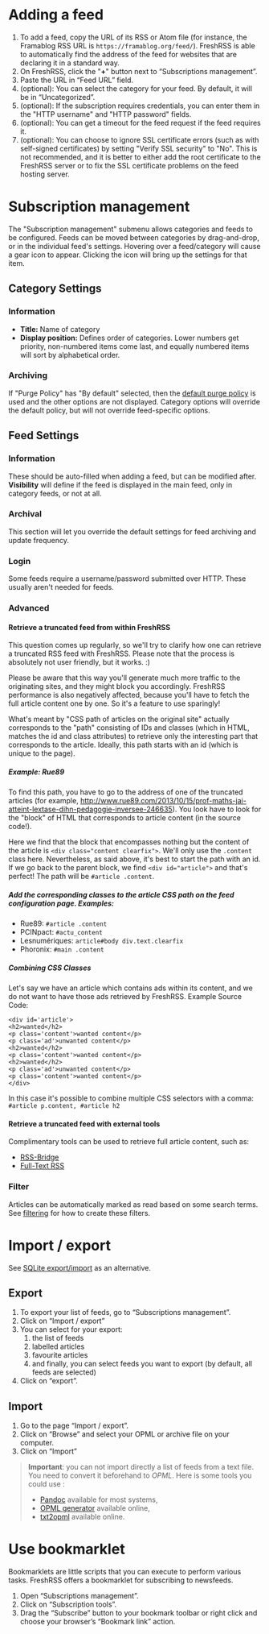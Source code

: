 # Adding a feed

 1. To add a feed, copy the URL of its RSS or Atom file (for instance, the Framablog RSS URL is `https://framablog.org/feed/`). FreshRSS is able to automatically find the address of the feed for websites that are declaring it in a standard way.
 2. On FreshRSS, click the "**+**" button next to “Subscriptions management”.
 3. Paste the URL in “Feed URL” field.
 4. (optional): You can select the category for your feed. By default, it will be in “Uncategorized”.
 5. (optional): If the subscription requires credentials, you can enter them in the "HTTP username" and "HTTP password" fields. 
 6. (optional): You can get a timeout for the feed request if the feed requires it.
 7. (optional): You can choose to ignore SSL certificate errors (such as with self-signed certificates) by setting "Verify SSL security" to "No". This is not recommended, and it is better to either add the root certificate to the FreshRSS server or to fix the SSL certificate problems on the feed hosting server. 

# Subscription management

The "Subscription management" submenu allows categories and feeds to be configured. Feeds can be moved between categories by drag-and-drop, or in the individual feed's settings. Hovering over a feed/category will cause a gear icon to appear. Clicking the icon will bring up the settings for that item. 

## Category Settings

### Information 

* **Title:** Name of category
* **Display position:** Defines order of categories. Lower numbers get priority, non-numbered items come last, and equally numbered items will sort by alphabetical order.

### Archiving

If "Purge Policy" has "By default" selected, then the [default purge policy](./05_Configuration.md) is used and the other options are not displayed. Category options will override the default policy, but will not override feed-specific options.

## Feed Settings

### Information

These should be auto-filled when adding a feed, but can be modified after. **Visibility** will define if the feed is displayed in the main feed, only in category feeds, or not at all.

### Archival

This section will let you override the default settings for feed archiving and update frequency.

### Login

Some feeds require a username/password submitted over HTTP. These usually aren't needed for feeds.

### Advanced

#### Retrieve a truncated feed from within FreshRSS

This question comes up regularly, so we'll try to clarify how one can retrieve a truncated RSS feed with FreshRSS. Please note that the process is absolutely not user friendly, but it works. :)

Please be aware that this way you'll generate much more traffic to the originating sites, and they might block you accordingly. FreshRSS performance is also negatively affected, because you'll have to fetch the full article content one by one. So it's a feature to use sparingly!

What's meant by "CSS path of articles on the original site" actually corresponds to the "path" consisting of IDs and classes (which in HTML, matches the id and class attributes) to retrieve only the interesting part that corresponds to the article. Ideally, this path starts with an id (which is unique to the page).

##### Example: Rue89

To find this path, you have to go to the address of one of the truncated articles (for example, http://www.rue89.com/2013/10/15/prof-maths-jai-atteint-lextase-dihn-pedagogie-inversee-246635). You look have to look for the "block" of HTML that corresponds to article content (in the source code!).

Here we find that the block that encompasses nothing but the content of the article is ```<div class="content clearfix">```. We'll only use the `.content` class here. Nevertheless, as said above, it's best to start the path with an id. If we go back to the parent block, we find ```<div id="article">``` and that's perfect! The path will be ```#article .content```.

##### Add the corresponding classes to the article CSS path on the feed configuration page. Examples:

*  Rue89: ```#article .content```
*  PCINpact: ```#actu_content```
*  Lesnumériques: ```article#body div.text.clearfix```
*  Phoronix: ```#main .content```

##### Combining CSS Classes
Let's say we have an article which contains ads within its content, and we do not want to have those ads retrieved by FreshRSS. Example Source Code:
```
<div id='article'>
<h2>wanted</h2>
<p class='content'>wanted content</p>
<p class='ad'>unwanted content</p>
<h2>wanted</h2>
<p class='content'>wanted content</p>
<h2>wanted</h2>
<p class='ad'>unwanted content</p>
<p class='content'>wanted content</p>
</div>
```
In this case it's possible to combine multiple CSS selectors with a comma: ```#article p.content, #article h2```

#### Retrieve a truncated feed with external tools

Complimentary tools can be used to retrieve full article content, such as:

* [RSS-Bridge](https://github.com/RSS-Bridge/rss-bridge)
* [Full-Text RSS](https://bitbucket.org/fivefilters/full-text-rss)

### Filter

Articles can be automatically marked as read based on some search terms. See [filtering](./03_Main_view.md#filtering-articles) for how to create these filters.

# Import / export
See [SQLite export/import]( https://github.com/FreshRSS/FreshRSS/tree/master/cli) as an alternative.

## Export

 1. To export your list of feeds, go to “Subscriptions management”.
 2. Click on “Import / export”
 3. You can select for your export:
    1. the list of feeds
    2. labelled articles
    3. favourite articles
    4. and finally, you can select feeds you want to export (by default, all feeds are selected)
 4. Click on “export”.

## Import
 
  1. Go to the page “Import / export”.
  2. Click on “Browse” and select your OPML or archive file on your computer.
  3. Click on “Import”

> **Important**: you can not import directly a list of feeds from a text file.
> You need to convert it beforehand to _OPML_.
> Here is some tools you could use :
> - [Pandoc](https://pandoc.org/) available for most systems,
> - [OPML generator](https://opml-gen.ovh/) available online,
> - [txt2opml](https://alterfiles.com/convert/txt/opml) available online.
  
# Use bookmarklet

Bookmarklets are little scripts that you can execute to perform various tasks. FreshRSS offers a bookmarklet for subscribing to newsfeeds.

 1. Open “Subscriptions management”.
 2. Click on “Subscription tools”.
 3. Drag the “Subscribe” button to your bookmark toolbar or right click and choose your browser’s “Bookmark link” action.

